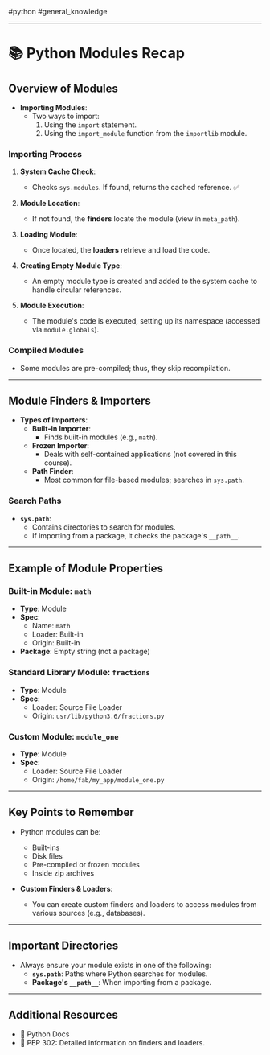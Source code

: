 #python #general_knowledge 

---
# 📚 Python Modules Recap

## Overview of Modules
- **Importing Modules**:
  - Two ways to import:
    1. Using the `import` statement.
    2. Using the `import_module` function from the `importlib` module.

### Importing Process
1. **System Cache Check**: 
   - Checks `sys.modules`. If found, returns the cached reference. ✅
   
2. **Module Location**: 
   - If not found, the **finders** locate the module (view in `meta_path`).

3. **Loading Module**:
   - Once located, the **loaders** retrieve and load the code.

4. **Creating Empty Module Type**:
   - An empty module type is created and added to the system cache to handle circular references.

5. **Module Execution**:
   - The module's code is executed, setting up its namespace (accessed via `module.globals`).

### Compiled Modules
- Some modules are pre-compiled; thus, they skip recompilation.

---

## Module Finders & Importers
- **Types of Importers**:
  - **Built-in Importer**: 
    - Finds built-in modules (e.g., `math`).
  - **Frozen Importer**: 
    - Deals with self-contained applications (not covered in this course).
  - **Path Finder**: 
    - Most common for file-based modules; searches in `sys.path`.

### Search Paths
- **`sys.path`**: 
  - Contains directories to search for modules.
  - If importing from a package, it checks the package's `__path__`.

---

## Example of Module Properties
### Built-in Module: `math`
- **Type**: Module
- **Spec**: 
  - Name: `math`
  - Loader: Built-in
  - Origin: Built-in
- **Package**: Empty string (not a package)
  
### Standard Library Module: `fractions`
- **Type**: Module
- **Spec**: 
  - Loader: Source File Loader
  - Origin: `usr/lib/python3.6/fractions.py`
  
### Custom Module: `module_one`
- **Type**: Module
- **Spec**: 
  - Loader: Source File Loader
  - Origin: `/home/fab/my_app/module_one.py`

---

## Key Points to Remember
- Python modules can be:
  - Built-ins
  - Disk files
  - Pre-compiled or frozen modules
  - Inside zip archives

- **Custom Finders & Loaders**: 
  - You can create custom finders and loaders to access modules from various sources (e.g., databases).

---

## Important Directories
- Always ensure your module exists in one of the following:
  - **`sys.path`**: Paths where Python searches for modules.
  - **Package's `__path__`**: When importing from a package.

---

## Additional Resources
- 📖 Python Docs
- 📜 PEP 302: Detailed information on finders and loaders.
